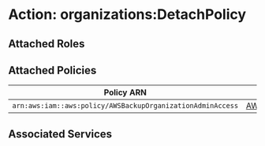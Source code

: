 # Action: organizations:DetachPolicy

## Attached Roles

## Attached Policies

| Policy ARN | Policy Name |
|------------|-------------|
| `arn:aws:iam::aws:policy/AWSBackupOrganizationAdminAccess` | [AWSBackupOrganizationAdminAccess](../policies.md#awsbackuporganizationadminaccess) |

## Associated Services

